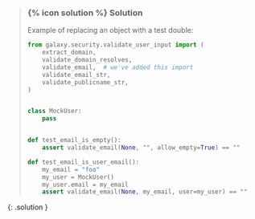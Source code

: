 
> ### {% icon solution %} Solution
> 
> Example of replacing an object with a test double:
> 
> ```python
> from galaxy.security.validate_user_input import (
>     extract_domain,
>     validate_domain_resolves,
>     validate_email,  # we've added this import
>     validate_email_str,
>     validate_publicname_str,
> )
> 
> 
> class MockUser:
>     pass
> 
> 
> def test_email_is_empty():
>     assert validate_email(None, "", allow_empty=True) == ""
> 
> def test_email_is_user_email():
>     my_email = "foo"
>     my_user = MockUser()
>     my_user.email = my_email
>     assert validate_email(None, my_email, user=my_user) == ""
> ```
{: .solution }
